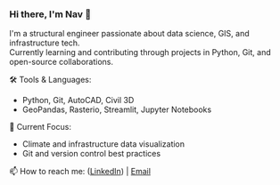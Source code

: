 ### Hi there, I'm Nav 👋

I'm a structural engineer passionate about data science, GIS, and infrastructure tech.  
Currently learning and contributing through projects in Python, Git, and open-source collaborations.

🛠️ Tools & Languages:
- Python, Git, AutoCAD, Civil 3D
- GeoPandas, Rasterio, Streamlit, Jupyter Notebooks

🌱 Current Focus:
- Climate and infrastructure data visualization
- Git and version control best practices

📫 How to reach me: ([LinkedIn](https://www.linkedin.com/in/nav-paneru/)) | [Email](mailto:npaneru8@email.com)
